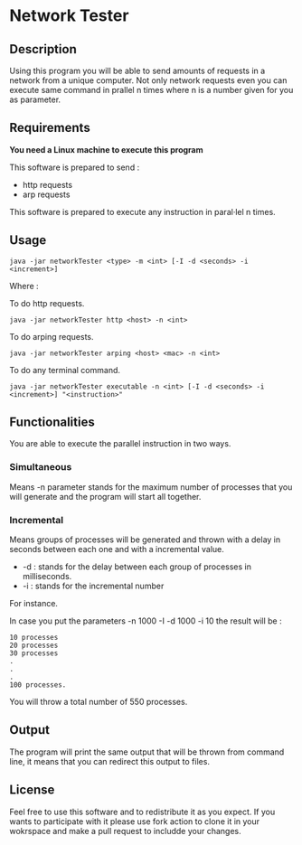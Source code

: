 # Network Tester 

## Description

Using this program you will be able to send amounts of requests in a network from a unique computer. Not only network requests even you can execute same command in prallel n times where n is a number given for you as parameter. 

## Requirements

**You need a Linux machine to execute this program**

This software is prepared to send : 

- http requests
- arp requests

This software is prepared to execute any instruction in paral·lel n times. 

## Usage 

    java -jar networkTester <type> -m <int> [-I -d <seconds> -i <increment>]

Where : 

To do http requests.  
    
    java -jar networkTester http <host> -n <int>
    
To do arping requests.

    java -jar networkTester arping <host> <mac> -n <int>  
 
To do any terminal command. 
    
    java -jar networkTester executable -n <int> [-I -d <seconds> -i <increment>] "<instruction>"

## Functionalities

You are able to execute the parallel instruction in two ways. 

### Simultaneous 

Means -n parameter stands for the maximum number of processes that you will generate and the program will start all together.

### Incremental
 
Means groups of processes will be generated and thrown with a delay in seconds between each one and with a incremental value. 

- -d : <int> stands for the delay between each group of processes in milliseconds. 
- -i : <int> stands for the incremental number

For instance. 

In case you put the parameters -n 1000 -I -d 1000 -i 10 the result will be : 

    10 processes 
    20 processes 
    30 processes 
    .
    .
    .
    100 processes. 
    
You will throw a total number of 550 processes. 

## Output 

The program will print the same output that will be thrown from command line, it means that you can redirect this output to files. 

## License 

Feel free to use this software and to redistribute it as you expect. If you wants to participate with it please use fork action to clone it in your wokrspace and make a pull request to includde your changes. 

 


